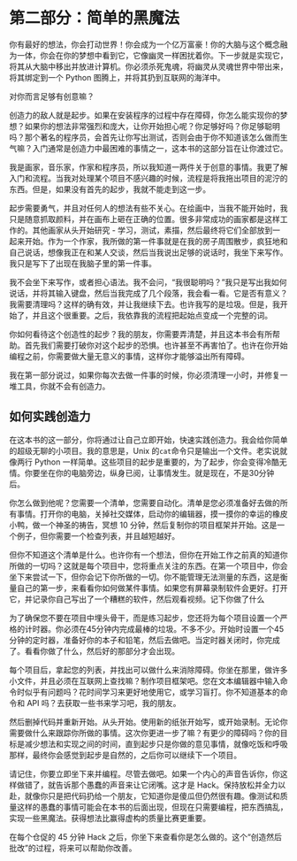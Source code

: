 # 第二部分：简单的黑魔法

你有最好的想法，你会打动世界！你会成为一个亿万富豪！你的大脑与这个概念融为一体，你会在你的梦想中看到它，它像幽灵一样困扰着你。下一步就是实现它，将其从大脑中移出并放进计算机。你必须杀死鬼魂，将幽灵从灵魂世界中带出来，将其绑定到一个 Python 图腾上，并将其扔到互联网的海洋中。

对你而言足够有创意嘛？

创造力的敌人就是起步。如果在安装程序的过程中存在障碍，你怎么能实现你的梦想？如果你的想法非常强烈和庞大，让你开始担心呢？你足够好吗？你足够聪明吗？那个著名的程序员，会首先让你写出测试，否则会由于你不知道该怎么做而生气嘛？入门通常是创造力中最困难的事情之一，这本书的这部分旨在让你渡过它。

我是画家，音乐家，作家和程序员，所以我知道一两件关于创意的事情。我更了解入门和流程。当我对处理某个项目不感兴趣的时候，流程是将我拖出项目的泥泞的东西。但是，如果没有首先的起步，我就不能走到这一步。

起步需要勇气，并且对任何人的想法有些不关心。在绘画中，当我不能开始时，我只是随意抓取颜料，并在画布上砸在正确的位置。很多非常成功的画家都是这样工作的。其他画家从头开始研究 - 学习，测试，素描，然后最终将它们全部放到一起来开始。作为一个作家，我所做的第一件事就是在我的房子周围散步，疯狂地和自己说话，想像我正在和某人交谈，然后当我说出足够的说话时，我坐下来写作。我只是写下了出现在我脑子里的第一件事。

我不会坐下来写作，或者担心语法。我不会问，“我很聪明吗？”我只是写出我如何说话，并将其输入键盘，然后当我完成了几个段落，我会看一看。它是否有意义？我需要清理吗？这样的确有效，并让我继续下去。也许我写的是垃圾。但是，我开始了，并且这个很重要。之后，我依靠我的流程把起始点变成一个完整的词。

你如何看待这个创造性的起步？我的朋友，你需要弄清楚，并且这本书会有所帮助。首先我们需要打破你对这个起步的恐惧。也许甚至不再害怕了。也许在你开始编程之前，你需要做大量无意义的事情，这样你才能够溢出所有障碍。

我在第一部分说过，如果你每次去做一件事的时候，你必须清理一小时，并修复一堆工具，你就不会有创造力。

## 如何实践创造力

在这本书的这一部分，你将通过让自己立即开始，快速实践创造力。我会给你简单的超级无聊的小项目。我的意思是，Unix 的`cat`命令只是输出一个文件。老实说就像两行 Python 一样简单。这些项目的起步是重要的，为了起步，你会变得冷酷无情。你要坐在你的电脑旁边，纵身已阅，让事情发生。就是现在，不是30分钟后。

你怎么做到他呢？您需要一个清单，您需要自动化。清单是您必须准备好去做的所有事情。打开你的电脑，关掉社交媒体，启动你的编辑器，摸一摸你的幸运的橡皮小鸭，做一个神圣的祷告，冥想 10 分钟，然后复制你的项目框架并开始。这是一个例子，但你需要一个检查列表，并且越短越好。

但你不知道这个清单是什么。也许你有一个想法，但你在开始工作之前真的知道你所做的一切吗？这就是每个项目中，您将重点关注的东西。在第一个项目中，你会坐下来尝试一下，但你会记下你所做的一切。你不能管理无法测量的东西，这是衡量自己的第一步，来看看你如何做某件事情。如果您有屏幕录制软件会更好。打开它，并记录你自己写出了一个糟糕的软件，然后观看视频。记下你做了什么

为了确保您不要在项目中埋头骨干，而是练习起步，您还将为每个项目设置一个严格的计时器。你必须在45分钟内完成最棒的垃圾。不多不少。开始时设置一个45分钟的定时器，准备好你的本子和铅笔，然后去做吧。当定时器关闭时，你完成了。看看你做了什么，然后好的那部分才会出现。

每个项目后，拿起您的列表，并找出可以做什么来消除障碍。你坐在那里，做许多小文件，并且必须在互联网上查找嘛？制作项目框架吧。您在文本编辑器中输入命令时似乎有问题吗？花时间学习来更好地使用它，或学习盲打。你不知道基本的命令和 API 吗？去获取一些书来学习吧，我的朋友。

然后删掉代码并重新开始。从头开始。使用新的纸张开始写，或开始录制。无论你需要做什么来跟踪你所做的事情。这次你更进一步了嘛？有更少的障碍吗？你的目标是减少想法和实现之间的时间，直到起步只是你做的意见事情，就像吃饭和呼吸那样，最终你会感觉到起步是自然的，之后你可以继续下一个项目。

请记住，你要立即坐下来并编程。尽管去做吧。如果一个内心的声音告诉你，你这样做错了，就告诉那个愚蠢的声音来让它闭嘴。这才是 Hack。保持放松并全力以赴，就像你只是把代码扔给一个朋友，它知道你是傻瓜但仍然很有趣。像测试和质量这样的愚蠢的事情可能会在本书的后面出现，但现在只需要编程，把东西搞乱，实现一些黑魔法。获得想法比赢得虚构的质量比赛更重要。

在每个仓促的 45 分钟 Hack 之后，你坐下来查看你是怎么做的。这个“创造然后批改”的过程，将来可以帮助你改善。
